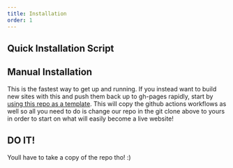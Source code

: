 ```yaml
---
title: Installation
order: 1
---
```

<h2> Quick Installation Script </h2>
<code-sample copy-clipboard-button>
  <template>
    curl -fsSL https://raw.githubusercontent.com/haxtheweb/hax11ty/master/hax11tyme.sh -o hax11tyme.sh && sh hax11tyme.sh
  </template>
</code-sample>
<h2> Manual Installation </h2>
<code-sample copy-clipboard-button>
<template>
  git clone https://github.com/haxtheweb/hax11ty.git
  cd hax11ty
  npm install
  npm start
</template>
</code-sample>
<p>This is the fastest way to get up and running. If you instead want to build new sites with this and push them back up to gh-pages rapidly, start by <a href="https://github.com/haxtheweb/hax11ty/generate">using this repo as a template</a>. This will copy the github actions workflows as well so all you need to do is change our repo in the git clone above to yours in order to start on what will easily become a live website!</p>
<h2>DO IT!</h2>
<p>Youll have to take a copy of the repo tho! :)</p>

